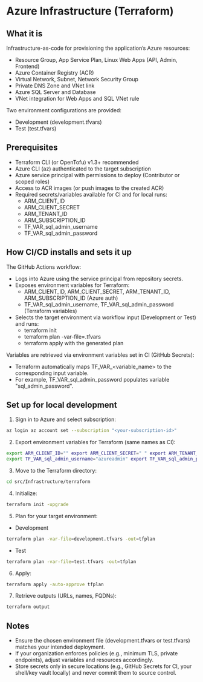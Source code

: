 # Azure Infrastructure (Terraform)

## What it is
Infrastructure-as-code for provisioning the application’s Azure resources:
- Resource Group, App Service Plan, Linux Web Apps (API, Admin, Frontend)
- Azure Container Registry (ACR)
- Virtual Network, Subnet, Network Security Group
- Private DNS Zone and VNet link
- Azure SQL Server and Database
- VNet integration for Web Apps and SQL VNet rule

Two environment configurations are provided:
- Development (development.tfvars)
- Test (test.tfvars)

## Prerequisites
- Terraform CLI (or OpenTofu) v1.3+ recommended
- Azure CLI (az) authenticated to the target subscription
- Azure service principal with permissions to deploy (Contributor or scoped roles)
- Access to ACR images (or push images to the created ACR)
- Required secrets/variables available for CI and for local runs:
    - ARM_CLIENT_ID
    - ARM_CLIENT_SECRET
    - ARM_TENANT_ID
    - ARM_SUBSCRIPTION_ID
    - TF_VAR_sql_admin_username
    - TF_VAR_sql_admin_password

## How CI/CD installs and sets it up
The GitHub Actions workflow:
- Logs into Azure using the service principal from repository secrets.
- Exposes environment variables for Terraform:
    - ARM_CLIENT_ID, ARM_CLIENT_SECRET, ARM_TENANT_ID, ARM_SUBSCRIPTION_ID (Azure auth)
    - TF_VAR_sql_admin_username, TF_VAR_sql_admin_password (Terraform variables)
- Selects the target environment via workflow input (Development or Test) and runs:
    - terraform init
    - terraform plan -var-file=<environment>.tfvars
    - terraform apply with the generated plan

Variables are retrieved via environment variables set in CI (GitHub Secrets):
- Terraform automatically maps TF_VAR_<variable_name> to the corresponding input variable.
- For example, TF_VAR_sql_admin_password populates variable "sql_admin_password".

## Set up for local development
1) Sign in to Azure and select subscription:
```bash
az login az account set --subscription "<your-subscription-id>"
```

2) Export environment variables for Terraform (same names as CI):
```bash
export ARM_CLIENT_ID="" export ARM_CLIENT_SECRET=" " export ARM_TENANT_ID=" " export ARM_SUBSCRIPTION_ID=" "
export TF_VAR_sql_admin_username="azureadmin" export TF_VAR_sql_admin_password="<strong-password>"
```

3) Move to the Terraform directory:
```bash
cd src/Infrastructure/terraform
```

4) Initialize:
```bash
terraform init -upgrade 
```

5) Plan for your target environment:
- Development
```bash
terraform plan -var-file=development.tfvars -out=tfplan
```
- Test
```bash
terraform plan -var-file=test.tfvars -out=tfplan
```

6) Apply:
```bash
terraform apply -auto-approve tfplan
```

7) Retrieve outputs (URLs, names, FQDNs):
```bash
terraform output
```

## Notes
- Ensure the chosen environment file (development.tfvars or test.tfvars) matches your intended deployment.
- If your organization enforces policies (e.g., minimum TLS, private endpoints), adjust variables and resources accordingly.
- Store secrets only in secure locations (e.g., GitHub Secrets for CI, your shell/key vault locally) and never commit them to source control.